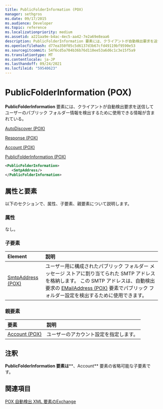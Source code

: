 ```yaml
---
title: PublicFolderInformation (POX)
manager: sethgros
ms.date: 09/17/2015
ms.audience: Developer
ms.topic: reference
ms.localizationpriority: medium
ms.assetid: a221aa9e-b4ac-4ec5-aa42-7e2a69e8eaa6
description: PublicFolderInformation 要素には、クライアントが自動検出要求を送信してユーザーのパブリック フォルダー情報を検出するために使用できる情報が含まれている。
ms.openlocfilehash: d77ea350f05c5d6137d3b67cfd49119bf9590e53
ms.sourcegitcommit: 54f6cd5a704b36b76d110ee53a6d6c1c3e15f5a9
ms.translationtype: MT
ms.contentlocale: ja-JP
ms.lasthandoff: 09/24/2021
ms.locfileid: "59540623"
---
```

# <a name="publicfolderinformation-pox"></a>PublicFolderInformation (POX)

**PublicFolderInformation** 要素には、クライアントが自動検出要求を送信してユーザーのパブリック フォルダー情報を検出するために使用できる情報が含まれている。 
  
[AutoDiscover (POX)](autodiscover-pox.md)
  
[Response (POX)](response-pox.md)
  
[Account (POX)](account-pox.md)
  
[PublicFolderInformation (POX)](publicfolderinformation-pox.md)
  
```XML
<PublicFolderInformation>
   <SmtpAddress/>
</PublicFolderInformation>
```

## <a name="attributes-and-elements"></a>属性と要素

以下のセクションで、属性、子要素、親要素について説明します。
  
### <a name="attributes"></a>属性

なし。
  
### <a name="child-elements"></a>子要素

|**Element**|**説明**|
|:-----|:-----|
|[SmtpAddress (POX)](smtpaddress-pox.md) <br/> |ユーザー用に構成されたパブリック フォルダー メッセージ ストアに割り当てられた SMTP アドレスを格納します。 この SMTP アドレスは、自動検出要求の [EMailAddress (POX)](emailaddress-pox.md) 要素でパブリック フォルダー設定を検出するために使用できます。  <br/> |
   
### <a name="parent-elements"></a>親要素

|**要素**|**説明**|
|:-----|:-----|
|[Account (POX)](account-pox.md) <br/> |ユーザーのアカウント設定を指定します。  <br/> |
   
## <a name="remarks"></a>注釈

**PublicFolderInformation 要素は****、Account** 要素の省略可能な子要素です。 
  
## <a name="see-also"></a>関連項目



[POX 自動検出 XML 要素のExchange](pox-autodiscover-xml-elements-for-exchange.md)

